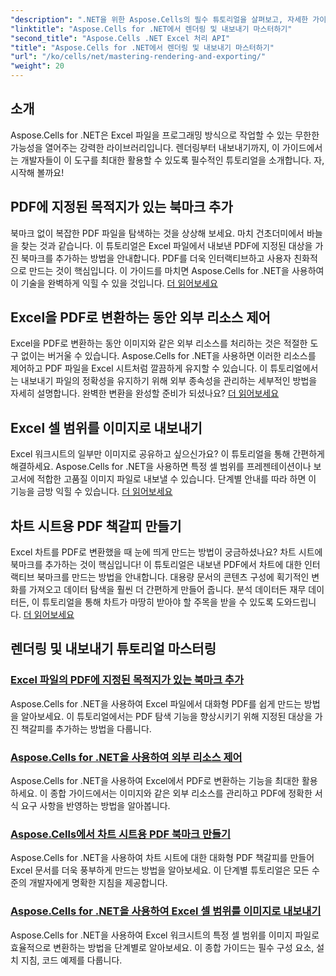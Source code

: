 ```yaml
---
"description": ".NET을 위한 Aspose.Cells의 필수 튜토리얼을 살펴보고, 자세한 가이드를 통해 렌더링, 내보내기, 리소스 관리, 북마크 추가 등에 대해 알아보세요."
"linktitle": "Aspose.Cells for .NET에서 렌더링 및 내보내기 마스터하기"
"second_title": "Aspose.Cells .NET Excel 처리 API"
"title": "Aspose.Cells for .NET에서 렌더링 및 내보내기 마스터하기"
"url": "/ko/cells/net/mastering-rendering-and-exporting/"
"weight": 20
---
```


## 소개

Aspose.Cells for .NET은 Excel 파일을 프로그래밍 방식으로 작업할 수 있는 무한한 가능성을 열어주는 강력한 라이브러리입니다. 렌더링부터 내보내기까지, 이 가이드에서는 개발자들이 이 도구를 최대한 활용할 수 있도록 필수적인 튜토리얼을 소개합니다. 자, 시작해 볼까요!

## PDF에 지정된 목적지가 있는 북마크 추가  
북마크 없이 복잡한 PDF 파일을 탐색하는 것을 상상해 보세요. 마치 건초더미에서 바늘을 찾는 것과 같습니다. 이 튜토리얼은 Excel 파일에서 내보낸 PDF에 지정된 대상을 가진 북마크를 추가하는 방법을 안내합니다. PDF를 더욱 인터랙티브하고 사용자 친화적으로 만드는 것이 핵심입니다. 이 가이드를 마치면 Aspose.Cells for .NET을 사용하여 이 기술을 완벽하게 익힐 수 있을 것입니다. [더 읽어보세요](./add-bookmarks-with-named-destinations/)

## Excel을 PDF로 변환하는 동안 외부 리소스 제어  
Excel을 PDF로 변환하는 동안 이미지와 같은 외부 리소스를 처리하는 것은 적절한 도구 없이는 버거울 수 있습니다. Aspose.Cells for .NET을 사용하면 이러한 리소스를 제어하고 PDF 파일을 Excel 시트처럼 깔끔하게 유지할 수 있습니다. 이 튜토리얼에서는 내보내기 파일의 정확성을 유지하기 위해 외부 종속성을 관리하는 세부적인 방법을 자세히 설명합니다. 완벽한 변환을 완성할 준비가 되셨나요? [더 읽어보세요](./control-external-resources/)

## Excel 셀 범위를 이미지로 내보내기  
Excel 워크시트의 일부만 이미지로 공유하고 싶으신가요? 이 튜토리얼을 통해 간편하게 해결하세요. Aspose.Cells for .NET을 사용하면 특정 셀 범위를 프레젠테이션이나 보고서에 적합한 고품질 이미지 파일로 내보낼 수 있습니다. 단계별 안내를 따라 하면 이 기능을 금방 익힐 수 있습니다. [더 읽어보세요](./export-excel-cell-ranges-as-images/)

## 차트 시트용 PDF 책갈피 만들기
Excel 차트를 PDF로 변환했을 때 눈에 띄게 만드는 방법이 궁금하셨나요? 차트 시트에 북마크를 추가하는 것이 핵심입니다! 이 튜토리얼은 내보낸 PDF에서 차트에 대한 인터랙티브 북마크를 만드는 방법을 안내합니다. 대용량 문서의 콘텐츠 구성에 획기적인 변화를 가져오고 데이터 탐색을 훨씬 더 간편하게 만들어 줍니다. 분석 데이터든 재무 데이터든, 이 튜토리얼을 통해 차트가 마땅히 받아야 할 주목을 받을 수 있도록 도와드립니다. [더 읽어보세요](./creating-pdf-bookmark-for-chart-sheet/)

## 렌더링 및 내보내기 튜토리얼 마스터링
### [Excel 파일의 PDF에 지정된 목적지가 있는 북마크 추가](./add-bookmarks-with-named-destinations/)
Aspose.Cells for .NET을 사용하여 Excel 파일에서 대화형 PDF를 쉽게 만드는 방법을 알아보세요. 이 튜토리얼에서는 PDF 탐색 기능을 향상시키기 위해 지정된 대상을 가진 책갈피를 추가하는 방법을 다룹니다.
### [Aspose.Cells for .NET을 사용하여 외부 리소스 제어](./control-external-resources/)
Aspose.Cells for .NET을 사용하여 Excel에서 PDF로 변환하는 기능을 최대한 활용하세요. 이 종합 가이드에서는 이미지와 같은 외부 리소스를 관리하고 PDF에 정확한 서식 요구 사항을 반영하는 방법을 알아봅니다.
### [Aspose.Cells에서 차트 시트용 PDF 북마크 만들기](./creating-pdf-bookmark-for-chart-sheet/)
Aspose.Cells for .NET을 사용하여 차트 시트에 대한 대화형 PDF 책갈피를 만들어 Excel 문서를 더욱 풍부하게 만드는 방법을 알아보세요. 이 단계별 튜토리얼은 모든 수준의 개발자에게 명확한 지침을 제공합니다.
### [Aspose.Cells for .NET을 사용하여 Excel 셀 범위를 이미지로 내보내기](./export-excel-cell-ranges-as-images/)
Aspose.Cells for .NET을 사용하여 Excel 워크시트의 특정 셀 범위를 이미지 파일로 효율적으로 변환하는 방법을 단계별로 알아보세요. 이 종합 가이드는 필수 구성 요소, 설치 지침, 코드 예제를 다룹니다.